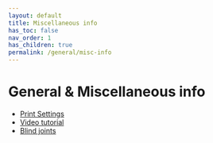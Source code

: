 ```yaml
---
layout: default
title: Miscellaneous info
has_toc: false
nav_order: 1
has_children: true
permalink: /general/misc-info
---
```


# General & Miscellaneous info

* [Print Settings](./general/misc-info/print-settings)
* [Video tutorial](./general/misc-info/video-tutorial)
* [Blind joints](./general/misc-info/blind-joints)
